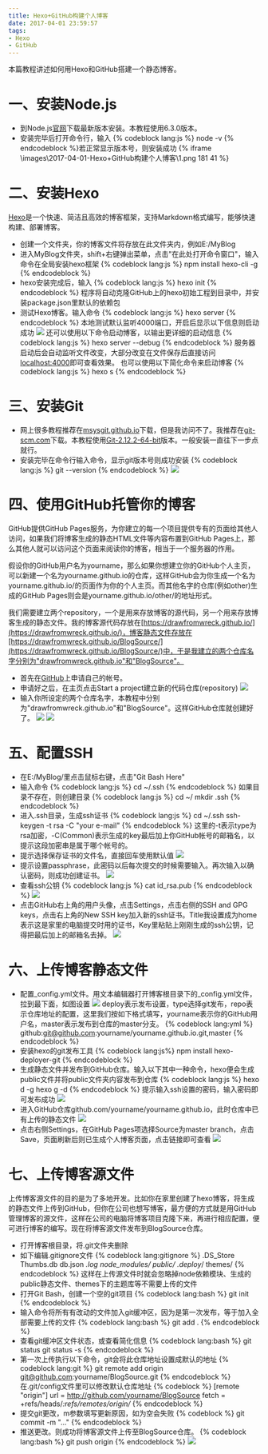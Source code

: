 ```yaml
---
title: Hexo+GitHub构建个人博客
date: 2017-04-01 23:59:57
tags: 
- Hexo
- GitHub
---
```


本篇教程讲述如何用Hexo和GitHub搭建一个静态博客。

# 一、安装Node.js
- 到Node.js[官网](http://nodejs.cn/download/)下载最新版本安装。本教程使用6.3.0版本。
- 安装完毕后打开命令行，输入
{% codeblock lang:js %}
node -v
{% endcodeblock %}若正常显示版本号，则安装成功
{% iframe \images\2017-04-01-Hexo+GitHub构建个人博客\1.png 181 41 %}

# 二、安装Hexo
[Hexo](https://hexo.io/zh-cn/)是一个快速、简洁且高效的博客框架，支持Markdown格式编写，能够快速构建、部署博客。
- 创建一个文件夹，你的博客文件将存放在此文件夹内，例如E:/MyBlog
- 进入MyBlog文件夹，shift+右键弹出菜单，点击"在此处打开命令窗口"，输入命令在全局安装hexo框架
{% codeblock lang:js %}
npm install hexo-cli -g
{% endcodeblock %}
- hexo安装完成后，输入
{% codeblock lang:js %}
hexo init
{% endcodeblock %}
程序将自动克隆GitHub上的hexo初始工程到目录中，并安装package.json里默认的依赖包
- 测试Hexo博客。输入命令
{% codeblock lang:js %}
hexo server
{% endcodeblock %}
本地测试默认监听4000端口，开启后显示以下信息则启动成功
![](\images\2017-04-01-Hexo+GitHub构建个人博客\2.png)
还可以使用以下命令启动博客，以输出更详细的启动信息
{% codeblock lang:js %}
hexo server --debug
{% endcodeblock %}
服务器启动后会自动监听文件改变，大部分改变在文件保存后直接访问[localhost:4000](localhost:4000)即可查看效果。
也可以使用以下简化命令来启动博客
{% codeblock lang:js %}
hexo s
{% endcodeblock %}

# 三、安装Git
- 网上很多教程推荐在[msysgit.github.io](msysgit.github.io)下载，但是我访问不了。我推荐在[git-scm.com](https://git-scm.com/download/win)下载。本教程使用[Git-2.12.2-64-bit](https://github.com/git-for-windows/git/releases/download/v2.12.2.windows.1/Git-2.12.2-64-bit.exe)版本。一般安装一直往下一步点就行。
- 安装完毕在命令行输入命令，显示git版本号则成功安装
{% codeblock lang:js %}
git --version
{% endcodeblock %}
![](\images\2017-04-01-Hexo+GitHub构建个人博客\3.png)

# 四、使用GitHub托管你的博客
GitHub提供GitHub Pages服务，为你建立的每一个项目提供专有的页面给其他人访问，如果我们将博客生成的静态HTML文件等内容布置到GitHub Pages上，那么其他人就可以访问这个页面来阅读你的博客，相当于一个服务器的作用。

假设你的GitHub用户名为yourname，那么如果你想建立你的GitHub个人主页，可以新建一个名为yourname.github.io的仓库，这样GitHub会为你生成一个名为yourname.github.io/的页面作为你的个人主页。而其他名字的仓库(例如other)生成的GitHub Pages则会是yourname.github.io/other/的地址形式。

我们需要建立两个repository，一个是用来存放博客的源代码，另一个用来存放博客生成的静态文件。我的博客源代码存放在[https://drawfromwreck.github.io/](https://drawfromwreck.github.io/)，博客静态文件存放在[https://drawfromwreck.github.io/BlogSource/](https://drawfromwreck.github.io/BlogSource/)中，于是我建立的两个仓库名字分别为"drawfromwreck.github.io"和"BlogSource"。
- 首先在[GitHub](https://github.com/)上申请自己的帐号。
- 申请好之后，在主页点击Start a project建立新的代码仓库(repository)
![](\images\2017-04-01-Hexo+GitHub构建个人博客\4.png)
- 输入你所设定的两个仓库名字，本教程中分别为"drawfromwreck.github.io"和"BlogSource"。这样GitHub仓库就创建好了。
![](\images\2017-04-01-Hexo+GitHub构建个人博客\5.png)
![](\images\2017-04-01-Hexo+GitHub构建个人博客\6.png)

# 五、配置SSH
- 在E:/MyBlog/里点击鼠标右键，点击"Git Bash Here"
- 输入命令
{% codeblock lang:js %}
cd ~/.ssh
{% endcodeblock %}
如果目录不存在，则创建目录
{% codeblock lang:js %}
cd ~/
mkdir .ssh
{% endcodeblock %}
- 进入.ssh目录，生成ssh证书
{% codeblock lang:js %}
cd ~/.ssh
ssh-keygen -t rsa -C "your e-mail"
{% endcodeblock %}
这里的-t表示type为rsa加密，-C(Common)表示生成的key最后加上你GitHub帐号的邮箱名，以提示这段加密串是属于哪个帐号的。
- 提示选择保存证书的文件名，直接回车使用默认值
![](\images\2017-04-01-Hexo+GitHub构建个人博客\7.png)
- 提示设置passphrase，此密码以后每次提交的时候需要输入。再次输入以确认密码，则成功创建证书。
![](\images\2017-04-01-Hexo+GitHub构建个人博客\8.png)
- 查看ssh公钥
{% codeblock lang:js %}
cat id_rsa.pub
{% endcodeblock %}
![](\images\2017-04-01-Hexo+GitHub构建个人博客\9.png)
- 点击GitHub右上角的用户头像，点击Settings，点击右侧的SSH and GPG keys，点击右上角的New SSH key加入新的ssh证书。Title我设置成为home表示这是家里的电脑提交时用的证书，Key里粘贴上刚刚生成的ssh公钥，记得把最后加上的邮箱名去掉。
![](\images\2017-04-01-Hexo+GitHub构建个人博客\10.png)

# 六、上传博客静态文件
- 配置_config.yml文件。用文本编辑器打开博客根目录下的_config.yml文件，拉到最下面，如图设置
![](\images\2017-04-01-Hexo+GitHub构建个人博客\11.png)
deploy表示发布设置，type选择git发布，repo表示仓库地址的配置，这里我们按如下格式填写，yourname表示你的GitHub用户名，master表示发布到仓库的master分支。
{% codeblock lang:yml %}
github:git@github.com:yourname/yourname.github.io.git,master
{% endcodeblock %}
- 安装hexo的git发布工具
{% codeblock lang:js%}
npm install hexo-deployer-git
{% endcodeblock %}
- 生成静态文件并发布到GitHub仓库。输入以下其中一种命令，hexo便会生成public文件并将public文件夹内容发布到仓库
{% codeblock lang:js %}
hexo d -g
hexo g -d
{% endcodeblock %}
提示输入ssh设置的密码，输入密码即可发布成功
![](\images\2017-04-01-Hexo+GitHub构建个人博客\12.png)
- 进入GitHub仓库github.com/yourname/yourname.github.io，此时仓库中已有上传的静态文件
![](\images\2017-04-01-Hexo+GitHub构建个人博客\13.png)
- 点击右侧Settings，在GitHub Pages项选择Source为master branch，点击Save，页面刷新后则已生成个人博客页面，点击链接即可查看
![](\images\2017-04-01-Hexo+GitHub构建个人博客\14.png)

# 七、上传博客源文件
上传博客源文件的目的是为了多地开发。比如你在家里创建了hexo博客，将生成的静态文件上传到GitHub，但你在公司也想写博客，最方便的方式就是用GitHub管理博客的源文件，这样在公司的电脑将博客项目克隆下来，再进行相应配置，便可进行博客的编写。现在将博客源文件发布到BlogSource仓库。
- 打开博客根目录，将.git文件夹删除
- 如下编辑.gitignore文件
{% codeblock lang:gitignore %}
.DS_Store
Thumbs.db
db.json
*.log
node_modules/
public/
.deploy*/
themes/
{% endcodeblock %}
这样在上传源文件时就会忽略掉node依赖模块、生成的public静态文件、themes下的主题库等不需要上传的文件
- 打开Git Bash，创建一个空的git项目
{% codeblock lang:bash %}
git init
{% endcodeblock %}
- 输入命令将所有有改动的文件加入git缓冲区，因为是第一次发布，等于加入全部需要上传的文件
{% codeblock lang:bash %}
git add .
{% endcodeblock %}
- 查看git缓冲区文件状态，或查看简化信息
{% codeblock lang:bash %}
git status
git status -s
{% endcodeblock %}
- 第一次上传执行以下命令，git会将此仓库地址设置成默认的地址
{% codeblock lang:git %}
git remote add origin git@github.com:yourname/BlogSource.git
{% endcodeblock %}
在.git/config文件里可以修改默认仓库地址
{% codeblock %}
[remote "origin"]
	url = http://github.com/yourname/BlogSource
	fetch = +refs/heads/*:refs/remotes/origin/*
{% endcodeblock %}
- 提交git更改，m参数填写更新原因，如为空会失败
{% codeblock %}
git commit -m "..."
{% endcodeblock %}
- 推送更改。则成功将博客源文件上传至BlogSource仓库。
{% codeblock lang:bash %}
git push origin
{% endcodeblock %}
![](\images\2017-04-01-Hexo+GitHub构建个人博客\15.png)
